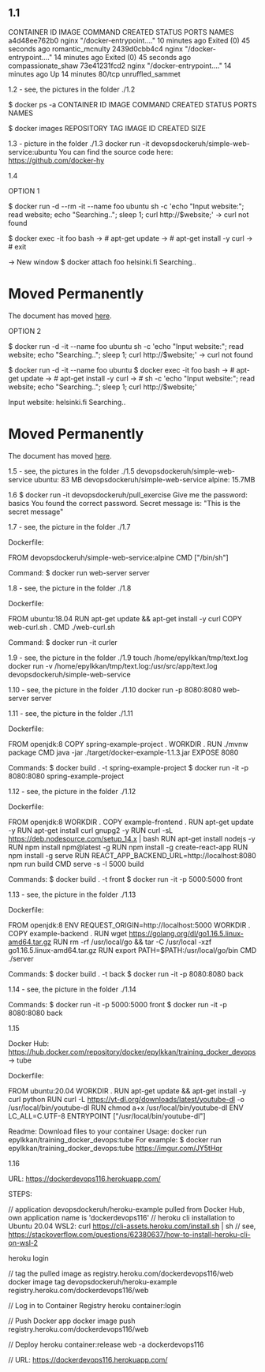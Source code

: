 <h2> 1.1 </h2>
CONTAINER ID   IMAGE     COMMAND                  CREATED          STATUS                      PORTS     NAMES
a4d48ee762b0   nginx     "/docker-entrypoint.…"   10 minutes ago   Exited (0) 45 seconds ago             romantic_mcnulty
2439d0cbb4c4   nginx     "/docker-entrypoint.…"   14 minutes ago   Exited (0) 45 seconds ago             compassionate_shaw
73e41231fcd2   nginx     "/docker-entrypoint.…"   14 minutes ago   Up 14 minutes               80/tcp    unruffled_sammet



1.2 - see, the pictures in the folder ./1.2

$ docker ps -a
CONTAINER ID   IMAGE     COMMAND   CREATED   STATUS    PORTS     NAMES

$ docker images
REPOSITORY   TAG       IMAGE ID   CREATED   SIZE



1.3 - picture in the folder ./1.3
docker run -it devopsdockeruh/simple-web-service:ubuntu
You can find the source code here: https://github.com/docker-hy



1.4

OPTION 1

$ docker run -d --rm -it --name foo ubuntu sh -c 'echo "Input website:"; read website; echo "Searching.."; sleep 1; curl http://$website;'
-> curl not found

$ docker exec -it foo bash
-> # apt-get update
-> # apt-get install -y curl
-> # exit

-> New window
$ docker attach foo
helsinki.fi
Searching..
<!DOCTYPE HTML PUBLIC "-//IETF//DTD HTML 2.0//EN">
<html><head>
<title>301 Moved Permanently</title>
</head><body>
<h1>Moved Permanently</h1>
<p>The document has moved <a href="http://www.helsinki.fi/">here</a>.</p>
</body></html>


OPTION 2

$ docker run -d -it --name foo ubuntu sh -c 'echo "Input website:"; read website; echo "Searching.."; sleep 1; curl http://$website;'
-> curl not found

$ docker run -d -it --name foo ubuntu 
$ docker exec -it foo bash
-> # apt-get update
-> # apt-get install -y curl
-> # sh -c 'echo "Input website:"; read website; echo "Searching.."; sleep 1; curl http://$website;'

Input website:
helsinki.fi
Searching..
<!DOCTYPE HTML PUBLIC "-//IETF//DTD HTML 2.0//EN">
<html><head>
<title>301 Moved Permanently</title>
</head><body>
<h1>Moved Permanently</h1>
<p>The document has moved <a href="http://www.helsinki.fi/">here</a>.</p>
</body></html>



1.5 - see, the pictures in the folder ./1.5
devopsdockeruh/simple-web-service   ubuntu: 83 MB
devopsdockeruh/simple-web-service   alpine: 15.7MB



1.6 
$ docker run -it devopsdockeruh/pull_exercise
Give me the password: basics
You found the correct password. Secret message is:
"This is the secret message"



1.7 - see, the picture in the folder ./1.7

Dockerfile: 

FROM devopsdockeruh/simple-web-service:alpine
CMD ["/bin/sh"]


Command: $ docker run web-server server



1.8 - see, the picture in the folder ./1.8

Dockerfile: 

FROM ubuntu:18.04
RUN apt-get update && apt-get install -y curl 
COPY web-curl.sh .
CMD ./web-curl.sh


Command: $ docker run -it curler



1.9 - see, the picture in the folder ./1.9
touch /home/epylkkan/tmp/text.log
docker run -v /home/epylkkan/tmp/text.log:/usr/src/app/text.log devopsdockeruh/simple-web-service



1.10 - see, the picture in the folder ./1.10
docker run -p 8080:8080 web-server server



1.11 - see, the picture in the folder ./1.11

Dockerfile: 

FROM openjdk:8
COPY spring-example-project .
WORKDIR .
RUN ./mvnw package
CMD java -jar ./target/docker-example-1.1.3.jar
EXPOSE 8080


Commands:
$ docker build . -t spring-example-project
$ docker run -it -p 8080:8080 spring-example-project



1.12 - see, the picture in the folder ./1.12

Dockerfile: 

FROM openjdk:8
WORKDIR . 
COPY example-frontend .
RUN apt-get update -y 
RUN apt-get install curl gnupg2 -y
RUN curl -sL https://deb.nodesource.com/setup_14.x | bash
RUN apt-get install nodejs -y
RUN npm install npm@latest -g
RUN npm install -g create-react-app
RUN npm install -g serve
RUN REACT_APP_BACKEND_URL=http://localhost:8080 npm run build
CMD serve -s -l 5000 build


Commands: 
$ docker build . -t front
$ docker run  -it -p 5000:5000 front



1.13 - see, the picture in the folder ./1.13

Dockerfile: 

FROM openjdk:8
ENV REQUEST_ORIGIN=http://localhost:5000
WORKDIR .
COPY example-backend .
RUN wget https://golang.org/dl/go1.16.5.linux-amd64.tar.gz
RUN rm -rf /usr/local/go && tar -C /usr/local -xzf go1.16.5.linux-amd64.tar.gz
RUN export PATH=$PATH:/usr/local/go/bin
CMD ./server


Commands:
$ docker build . -t back
$ docker run -it -p 8080:8080 back



1.14 - see, the picture in the folder ./1.14

Commands: 
$ docker run -it -p 5000:5000 front
$ docker run -it -p 8080:8080 back



1.15

Docker Hub: 
https://hub.docker.com/repository/docker/epylkkan/training_docker_devops -> tube 


Dockerfile:

FROM ubuntu:20.04
WORKDIR .
RUN apt-get update && apt-get install -y curl python 
RUN curl -L https://yt-dl.org/downloads/latest/youtube-dl -o /usr/local/bin/youtube-dl 
RUN chmod a+x /usr/local/bin/youtube-dl 
ENV LC_ALL=C.UTF-8
ENTRYPOINT ["/usr/local/bin/youtube-dl"]

Readme:
Download files to your container 
Usage: docker run epylkkan/training_docker_devops:tube <URI> 
For example: $ docker run epylkkan/training_docker_devops:tube https://imgur.com/JY5tHqr



1.16

URL: https://dockerdevops116.herokuapp.com/

STEPS:

// application devopsdockeruh/heroku-example pulled from Docker Hub, own application name is 'dockerdevops116'
// heroku cli installation to Ubuntu 20.04 WSL2: curl https://cli-assets.heroku.com/install.sh | sh
// see, https://stackoverflow.com/questions/62380637/how-to-install-heroku-cli-on-wsl-2

heroku login

// tag the pulled image as registry.heroku.com/dockerdevops116/web
docker image tag devopsdockeruh/heroku-example registry.heroku.com/dockerdevops116/web

// Log in to Container Registry
heroku container:login

// Push Docker app
docker image push registry.heroku.com/dockerdevops116/web

// Deploy
heroku container:release web -a dockerdevops116

// URL: https://dockerdevops116.herokuapp.com/

